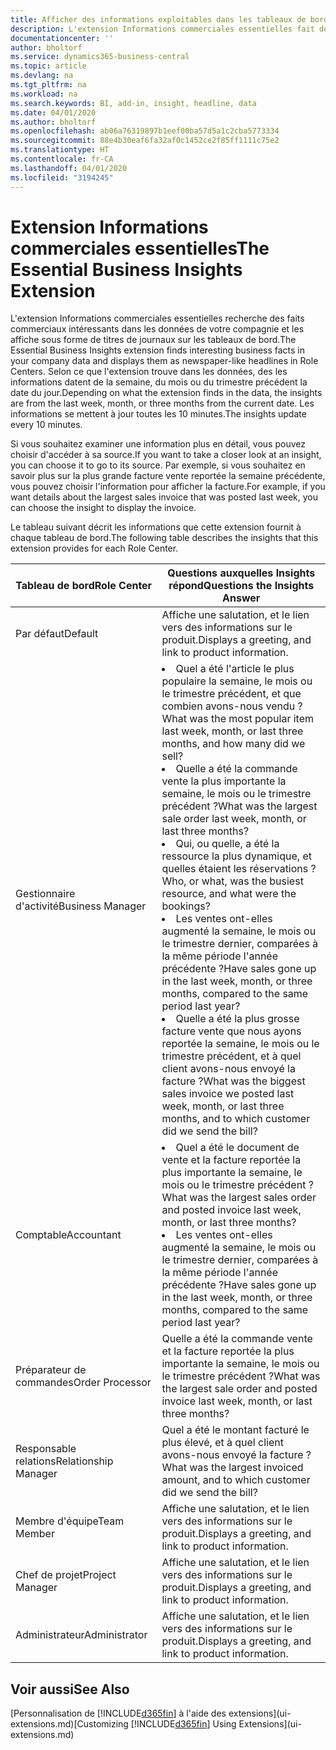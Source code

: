 ```yaml
---
title: Afficher des informations exploitables dans les tableaux de bord | Microsoft Docs
description: L'extension Informations commerciales essentielles fait défiler une série d'informations commerciales sur les tableaux de bord.
documentationcenter: ''
author: bholtorf
ms.service: dynamics365-business-central
ms.topic: article
ms.devlang: na
ms.tgt_pltfrm: na
ms.workload: na
ms.search.keywords: BI, add-in, insight, headline, data
ms.date: 04/01/2020
ms.author: bholtorf
ms.openlocfilehash: ab06a76319897b1eef00ba57d5a1c2cba5773334
ms.sourcegitcommit: 88e4b30eaf6fa32af0c1452ce2f85ff1111c75e2
ms.translationtype: HT
ms.contentlocale: fr-CA
ms.lasthandoff: 04/01/2020
ms.locfileid: "3194245"
---
```

# <a name="the-essential-business-insights-extension"></a><span data-ttu-id="ddb27-103">Extension Informations commerciales essentielles</span><span class="sxs-lookup"><span data-stu-id="ddb27-103">The Essential Business Insights Extension</span></span>
<span data-ttu-id="ddb27-104">L'extension Informations commerciales essentielles recherche des faits commerciaux intéressants dans les données de votre compagnie et les affiche sous forme de titres de journaux sur les tableaux de bord.</span><span class="sxs-lookup"><span data-stu-id="ddb27-104">The Essential Business Insights extension finds interesting business facts in your company data and displays them as newspaper-like headlines in Role Centers.</span></span> <span data-ttu-id="ddb27-105">Selon ce que l'extension trouve dans les données, des les informations datent de la semaine, du mois ou du trimestre précédent la date du jour.</span><span class="sxs-lookup"><span data-stu-id="ddb27-105">Depending on what the extension finds in the data, the insights are from the last week, month, or three months from the current date.</span></span> <span data-ttu-id="ddb27-106">Les informations se mettent à jour toutes les 10 minutes.</span><span class="sxs-lookup"><span data-stu-id="ddb27-106">The insights update every 10 minutes.</span></span>  

<span data-ttu-id="ddb27-107">Si vous souhaitez examiner une information plus en détail, vous pouvez choisir d'accéder à sa source.</span><span class="sxs-lookup"><span data-stu-id="ddb27-107">If you want to take a closer look at an insight, you can choose it to go to its source.</span></span> <span data-ttu-id="ddb27-108">Par exemple, si vous souhaitez en savoir plus sur la plus grande facture vente reportée la semaine précédente, vous pouvez choisir l'information pour afficher la facture.</span><span class="sxs-lookup"><span data-stu-id="ddb27-108">For example, if you want details about the largest sales invoice that was posted last week, you can choose the insight to display the invoice.</span></span>

<span data-ttu-id="ddb27-109">Le tableau suivant décrit les informations que cette extension fournit à chaque tableau de bord.</span><span class="sxs-lookup"><span data-stu-id="ddb27-109">The following table describes the insights that this extension provides for each Role Center.</span></span>

|<span data-ttu-id="ddb27-110">Tableau de bord</span><span class="sxs-lookup"><span data-stu-id="ddb27-110">Role Center</span></span>|<span data-ttu-id="ddb27-111">Questions auxquelles Insights répond</span><span class="sxs-lookup"><span data-stu-id="ddb27-111">Questions the Insights Answer</span></span>|
|----|-----|
|<span data-ttu-id="ddb27-112">Par défaut</span><span class="sxs-lookup"><span data-stu-id="ddb27-112">Default</span></span>|<span data-ttu-id="ddb27-113">Affiche une salutation, et le lien vers des informations sur le produit.</span><span class="sxs-lookup"><span data-stu-id="ddb27-113">Displays a greeting, and link to product information.</span></span>|
|<span data-ttu-id="ddb27-114">Gestionnaire d'activité</span><span class="sxs-lookup"><span data-stu-id="ddb27-114">Business Manager</span></span>|<li> <span data-ttu-id="ddb27-115">Quel a été l'article le plus populaire la semaine, le mois ou le trimestre précédent, et que combien avons-nous vendu ?</span><span class="sxs-lookup"><span data-stu-id="ddb27-115">What was the most popular item last week, month, or last three months, and how many did we sell?</span></span><br><li> <span data-ttu-id="ddb27-116">Quelle a été la commande vente la plus importante la semaine, le mois ou le trimestre précédent ?</span><span class="sxs-lookup"><span data-stu-id="ddb27-116">What was the largest sale order last week, month, or last three months?</span></span><br><li> <span data-ttu-id="ddb27-117">Qui, ou quelle, a été la ressource la plus dynamique, et quelles étaient les réservations ?</span><span class="sxs-lookup"><span data-stu-id="ddb27-117">Who, or what, was the busiest resource, and what were the bookings?</span></span><br><li> <span data-ttu-id="ddb27-118">Les ventes ont-elles augmenté la semaine, le mois ou le trimestre dernier, comparées à la même période l'année précédente ?</span><span class="sxs-lookup"><span data-stu-id="ddb27-118">Have sales gone up in the last week, month, or three months, compared to the same period last year?</span></span><br><li> <span data-ttu-id="ddb27-119">Quelle a été la plus grosse facture vente que nous ayons reportée la semaine, le mois ou le trimestre précédent, et à quel client avons-nous envoyé la facture ?</span><span class="sxs-lookup"><span data-stu-id="ddb27-119">What was the biggest sales invoice we posted last week, month, or last three months, and to which customer did we send the bill?</span></span></li> |
|<span data-ttu-id="ddb27-120">Comptable</span><span class="sxs-lookup"><span data-stu-id="ddb27-120">Accountant</span></span>|<li> <span data-ttu-id="ddb27-121">Quel a été le document de vente et la facture reportée la plus importante la semaine, le mois ou le trimestre précédent ?</span><span class="sxs-lookup"><span data-stu-id="ddb27-121">What was the largest sales order and posted invoice last week, month, or last three months?</span></span><br><li> <span data-ttu-id="ddb27-122">Les ventes ont-elles augmenté la semaine, le mois ou le trimestre dernier, comparées à la même période l'année précédente ?</span><span class="sxs-lookup"><span data-stu-id="ddb27-122">Have sales gone up in the last week, month, or three months, compared to the same period last year?</span></span> |
|<span data-ttu-id="ddb27-123">Préparateur de commandes</span><span class="sxs-lookup"><span data-stu-id="ddb27-123">Order Processor</span></span>| <span data-ttu-id="ddb27-124">Quelle a été la commande vente et la facture reportée la plus importante la semaine, le mois ou le trimestre précédent ?</span><span class="sxs-lookup"><span data-stu-id="ddb27-124">What was the largest sale order and posted invoice last week, month, or last three months?</span></span>|
|<span data-ttu-id="ddb27-125">Responsable relations</span><span class="sxs-lookup"><span data-stu-id="ddb27-125">Relationship Manager</span></span>| <span data-ttu-id="ddb27-126">Quel a été le montant facturé le plus élevé, et à quel client avons-nous envoyé la facture ?</span><span class="sxs-lookup"><span data-stu-id="ddb27-126">What was the largest invoiced amount, and to which customer did we send the bill?</span></span>|
|<span data-ttu-id="ddb27-127">Membre d'équipe</span><span class="sxs-lookup"><span data-stu-id="ddb27-127">Team Member</span></span>| <span data-ttu-id="ddb27-128">Affiche une salutation, et le lien vers des informations sur le produit.</span><span class="sxs-lookup"><span data-stu-id="ddb27-128">Displays a greeting, and link to product information.</span></span>|
|<span data-ttu-id="ddb27-129">Chef de projet</span><span class="sxs-lookup"><span data-stu-id="ddb27-129">Project Manager</span></span>| <span data-ttu-id="ddb27-130">Affiche une salutation, et le lien vers des informations sur le produit.</span><span class="sxs-lookup"><span data-stu-id="ddb27-130">Displays a greeting, and link to product information.</span></span>|
|<span data-ttu-id="ddb27-131">Administrateur</span><span class="sxs-lookup"><span data-stu-id="ddb27-131">Administrator</span></span>| <span data-ttu-id="ddb27-132">Affiche une salutation, et le lien vers des informations sur le produit.</span><span class="sxs-lookup"><span data-stu-id="ddb27-132">Displays a greeting, and link to product information.</span></span>|

## <a name="see-also"></a><span data-ttu-id="ddb27-133">Voir aussi</span><span class="sxs-lookup"><span data-stu-id="ddb27-133">See Also</span></span>
<span data-ttu-id="ddb27-134">[Personnalisation de [!INCLUDE[d365fin](includes/d365fin_md.md)] à l'aide des extensions](ui-extensions.md)</span><span class="sxs-lookup"><span data-stu-id="ddb27-134">[Customizing [!INCLUDE[d365fin](includes/d365fin_md.md)] Using Extensions](ui-extensions.md)</span></span>
